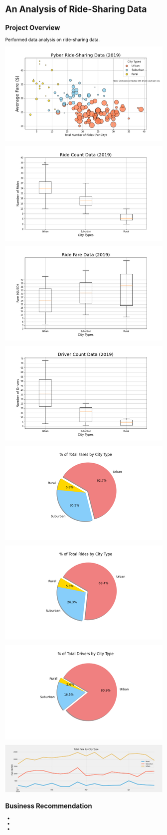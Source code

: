 # An Analysis of Ride-Sharing Data

## Project Overview
Performed data analysis on ride-sharing data.

![Pyber_Ride_Sharing_Data](https://github.com/frlinh/pyber-analysis/blob/4796f5ae0646f15c5042490159e72e676bbe9bf0/Resources/Fig1.png)

![Ride_Count_Data](https://github.com/frlinh/pyber-analysis/blob/4796f5ae0646f15c5042490159e72e676bbe9bf0/Resources/Fig2.png)

![Ride_Fare_Data](https://github.com/frlinh/pyber-analysis/blob/4796f5ae0646f15c5042490159e72e676bbe9bf0/Resources/Fig3.png)

![Driver_Count_Data](https://github.com/frlinh/pyber-analysis/blob/4796f5ae0646f15c5042490159e72e676bbe9bf0/Resources/Fig4.png)

![% of_Total_Fares_by_City_Type](https://github.com/frlinh/pyber-analysis/blob/014b53a73446123f0daacacb9c20acde4fcdcd0e/Resources/Fig5.png)

![% of_Total_Rides_by_City_Type](https://github.com/frlinh/pyber-analysis/blob/4796f5ae0646f15c5042490159e72e676bbe9bf0/Resources/Fig6.png)

![% of_Total_Drivers_by_City_Type](https://github.com/frlinh/pyber-analysis/blob/4796f5ae0646f15c5042490159e72e676bbe9bf0/Resources/Fig7.png)

![Total_Fare_by_City_Type](https://github.com/frlinh/pyber-analysis/blob/4796f5ae0646f15c5042490159e72e676bbe9bf0/Resources/Challenge_fare_summary.png)

## Business Recommendation
- 
- 
- 
